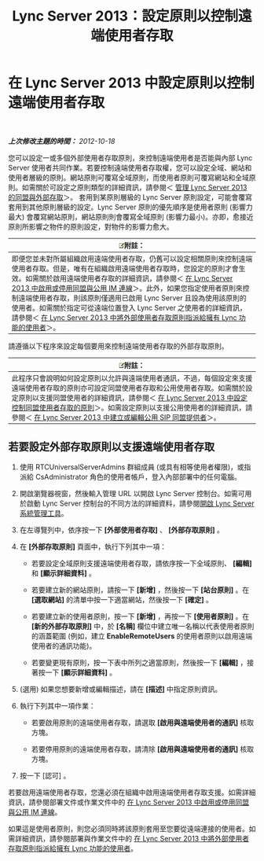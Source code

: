﻿---
title: Lync Server 2013：設定原則以控制遠端使用者存取
TOCTitle: 設定原則以控制遠端使用者存取
ms:assetid: 8f556849-692b-44a0-9514-4468fc9a39d0
ms:mtpsurl: https://technet.microsoft.com/zh-tw/library/Gg398725(v=OCS.15)
ms:contentKeyID: 49291646
ms.date: 08/10/2015
mtps_version: v=OCS.15
ms.translationtype: HT
---

# 在 Lync Server 2013 中設定原則以控制遠端使用者存取

 

_**上次修改主題的時間：** 2012-10-18_

您可以設定一或多個外部使用者存取原則，來控制遠端使用者是否能與內部 Lync Server 使用者共同作業。若要控制遠端使用者存取權，您可以設定全域、網站和使用者層級的原則。網站原則可覆寫全域原則，而使用者原則可覆寫網站和全域原則。如需關於可設定之原則類型的詳細資訊，請參閱＜ [管理 Lync Server 2013 的同盟與外部存取](lync-server-2013-managing-federation-and-external-access-to-lync-server-2013.md)＞。 套用到某原則層級的 Lync Server 原則設定，可能會覆寫套用到其他原則層級的設定。Lync Server 原則的優先順序是使用者原則 (影響力最大) 會覆寫網站原則，網站原則則會覆寫全域原則 (影響力最小)。亦即，愈接近原則所影響之物件的原則設定，對物件的影響力愈大。

<table>
<thead>
<tr class="header">
<th><img src="images/Gg398811.note(OCS.15).gif" title="note" alt="note" />附註：</th>
</tr>
</thead>
<tbody>
<tr class="odd">
<td>即便您並未對所屬組織啟用遠端使用者存取，仍舊可以設定相關原則來控制遠端使用者存取。但是，唯有在組織啟用遠端使用者存取時，您設定的原則才會生效。如需關於啟用遠端使用者存取的詳細資訊，請參閱＜ <a href="lync-server-2013-enable-or-disable-federation-and-public-im-connectivity.md">在 Lync Server 2013 中啟用或停用同盟與公用 IM 連線</a>＞。此外，如果您指定使用者原則來控制遠端使用者存取，則該原則僅適用已啟用 Lync Server 且設為使用該原則的使用者。如需關於指定可從遠端位置登入 Lync Server 之使用者的詳細資訊，請參閱＜ <a href="lync-server-2013-assign-an-external-user-access-policy-to-a-lync-enabled-user.md">在 Lync Server 2013 中將外部使用者存取原則指派給擁有 Lync 功能的使用者</a>＞。</td>
</tr>
</tbody>
</table>


請遵循以下程序來設定每個要用來控制遠端使用者存取的外部存取原則。

<table>
<thead>
<tr class="header">
<th><img src="images/Gg398811.note(OCS.15).gif" title="note" alt="note" />附註：</th>
</tr>
</thead>
<tbody>
<tr class="odd">
<td>此程序只會說明如何設定原則以允許與遠端使用者通訊，不過，每個設定來支援遠端使用者存取的原則亦可設定同盟使用者存取和公用使用者存取。如需關於設定原則以支援同盟使用者的詳細資訊，請參閱＜ <a href="lync-server-2013-configure-policies-to-control-federated-user-access.md">在 Lync Server 2013 中設定控制同盟使用者存取的原則</a>＞。如需設定原則以支援公用使用者的詳細資訊，請參閱＜ <a href="lync-server-2013-create-or-edit-public-sip-federated-providers.md">在 Lync Server 2013 中建立或編輯公用 SIP 同盟提供者</a>＞。</td>
</tr>
</tbody>
</table>


## 若要設定外部存取原則以支援遠端使用者存取

1.  使用 RTCUniversalServerAdmins 群組成員 (或具有相等使用者權限)，或指派給 CsAdministrator 角色的使用者帳戶，登入內部部署中的任何電腦。

2.  開啟瀏覽器視窗，然後輸入管理 URL 以開啟 Lync Server 控制台。如需可用於啟動 Lync Server 控制台的不同方法的詳細資料，請參閱[開啟 Lync Server 系統管理工具](lync-server-2013-open-lync-server-administrative-tools.md)。

3.  在左導覽列中，依序按一下 **\[外部使用者存取\]** 、 **\[外部存取原則\]** 。

4.  在 **\[外部存取原則\]** 頁面中，執行下列其中一項：
    
      - 若要設定全域原則支援遠端使用者存取，請依序按一下全域原則、 **\[編輯\]** 和 **\[顯示詳細資料\]** 。
    
      - 若要建立新的網站原則，請按一下 **\[新增\]** ，然後按一下 **\[站台原則\]** 。在 **\[選取網站\]** 的清單中按一下適當網站，然後按一下 **\[確定\]** 。
    
      - 若要建立新的使用者原則，按一下 **\[新增\]** ，再按一下 **\[使用者原則\]** 。在 **\[新的外部存取原則\]** 中，於 **\[名稱\]** 欄位中建立唯一名稱以代表使用者原則的涵蓋範圍 (例如，建立 **EnableRemoteUsers** 的使用者原則以啟用遠端使用者的通訊功能)。
    
      - 若要變更現有原則，按一下表中所列之適當原則，然後按一下 **\[編輯\]** ，接著按一下 **\[顯示詳細資料\]** 。

5.  (選用) 如果您想要新增或編輯描述，請在 **\[描述\]** 中指定原則資訊。

6.  執行下列其中一項作業：
    
      - 若要啟用原則的遠端使用者存取，請選取 **\[啟用與遠端使用者的通訊\]** 核取方塊。
    
      - 若要停用原則的遠端使用者存取，請清除 **\[啟用與遠端使用者的通訊\]** 核取方塊。

7.  按一下 \[認可\] 。

若要啟用遠端使用者存取，您還必須在組織中啟用遠端使用者存取支援。如需詳細資訊，請參閱部署文件或作業文件中的 [在 Lync Server 2013 中啟用或停用同盟與公用 IM 連線](lync-server-2013-enable-or-disable-federation-and-public-im-connectivity.md)。

如果這是使用者原則，則您必須同時將該原則套用至您要從遠端連接的使用者。如需詳細資訊，請參閱部署與作業文件中的 [在 Lync Server 2013 中將外部使用者存取原則指派給擁有 Lync 功能的使用者](lync-server-2013-assign-an-external-user-access-policy-to-a-lync-enabled-user.md)。

